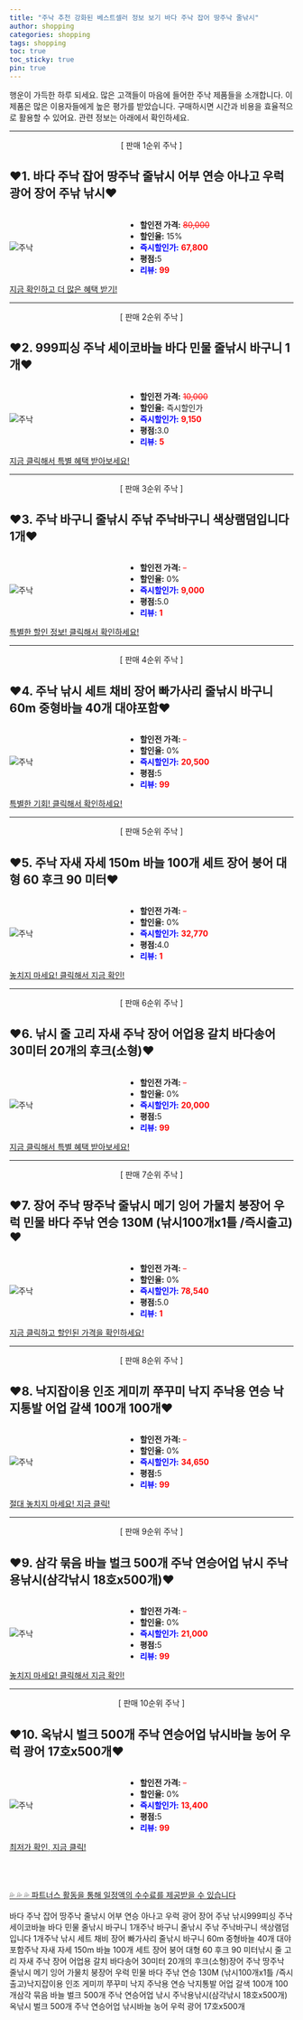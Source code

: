 ```yaml
---
title: "주낙 추천 강화된 베스트셀러 정보 보기 바다 주낙 잡어 땅주낙 줄낚시"
author: shopping
categories: shopping
tags: shopping
toc: true
toc_sticky: true
pin: true
---
```

행운이 가득한 하루 되세요. 많은 고객들이 마음에 들어한 주낙 제품들을 소개합니다. 이 제품은 많은 이용자들에게 높은 평가를 받았습니다. 구매하시면 시간과 비용을 효율적으로 활용할 수 있어요. 관련 정보는 아래에서 확인하세요.

---
<p class="toplist" style="margin: 0 auto; display: block; width: fit-content;">[ 판매 1순위 주낙 ]</p>

<h2><strong>❤️1. 바다 주낙 잡어 땅주낙 줄낚시 어부 연승 아나고 우럭 광어 장어 주낚 낚시❤️</strong></h2>

<div style="display: flex; align-items: center;">
    <div style="flex: 0.4;">
        <img src="https://thumbnail7.coupangcdn.com/thumbnails/remote/230x230ex/image/vendor_inventory/8185/e36e15dca8de93e359a5919a75c7a69f1c346f4759f99bfc7989c64ab374.jpeg" alt="주낙" style="max-width: 100%;">
    </div>
    <div style="flex: 0.6; margin-left: 10px;">
        <ul>
            <li><strong>할인전 가격:</strong> <del style="color: red;">80,000</del></li>
            <li><strong>할인율:</strong> 15%</li>
            <li><span style='color:blue'><strong>즉시할인가:</strong></span> <span style='color:red'><strong>67,800</strong></span></li>
            <li><strong>평점:</strong>5</li>
            <li><span style='color:blue'><strong>리뷰:</strong></span> <span style='color:red'><strong>99</strong></span></li>
        </ul>
    </div>
</div>
<div class="center">
    <a href="https://selin100587001.github.io?lptag=AF9450613&subid=githubio&pageKey=7915716705&traceid=V0-153&itemId=21731786484&vendorItemId=88780948880" class="myButton">
        지금 확인하고 더 많은 혜택 받기!
    </a>
</div>


---
<p class="toplist" style="margin: 0 auto; display: block; width: fit-content;">[ 판매 2순위 주낙 ]</p>

<h2><strong>❤️2. 999피싱 주낙 세이코바늘 바다 민물 줄낚시 바구니 1개❤️</strong></h2>

<div style="display: flex; align-items: center;">
    <div style="flex: 0.4;">
        <img src="https://thumbnail6.coupangcdn.com/thumbnails/remote/230x230ex/image/vendor_inventory/ce8c/722d148ae682d3f7fa2e3ecbc0fb63621a34cf399ee0a22a87b97cb05504.jpg" alt="주낙" style="max-width: 100%;">
    </div>
    <div style="flex: 0.6; margin-left: 10px;">
        <ul>
            <li><strong>할인전 가격:</strong> <del style="color: red;">10,000</del></li>
            <li><strong>할인율:</strong> 즉시할인가</li>
            <li><span style='color:blue'><strong>즉시할인가:</strong></span> <span style='color:red'><strong>9,150</strong></span></li>
            <li><strong>평점:</strong>3.0</li>
            <li><span style='color:blue'><strong>리뷰:</strong></span> <span style='color:red'><strong>5</strong></span></li>
        </ul>
    </div>
</div>
<div class="center">
    <a href="https://selin100587001.github.io?lptag=AF9450613&subid=githubio&pageKey=7074701316&traceid=V0-153&itemId=17580623974&vendorItemId=84747229679" class="myButton">
        지금 클릭해서 특별 혜택 받아보세요!
    </a>
</div>


---
<p class="toplist" style="margin: 0 auto; display: block; width: fit-content;">[ 판매 3순위 주낙 ]</p>

<h2><strong>❤️3. 주낙 바구니 줄낚시 주낚 주낙바구니 색상램덤입니다 1개❤️</strong></h2>

<div style="display: flex; align-items: center;">
    <div style="flex: 0.4;">
        <img src="https://thumbnail10.coupangcdn.com/thumbnails/remote/230x230ex/image/vendor_inventory/d82f/8e5385b7568a8e59853c3f143d673a3125049ddf327f3609127bcd7700ae.jpg" alt="주낙" style="max-width: 100%;">
    </div>
    <div style="flex: 0.6; margin-left: 10px;">
        <ul>
            <li><strong>할인전 가격:</strong> <del style="color: red;">-</del></li>
            <li><strong>할인율:</strong> 0%</li>
            <li><span style='color:blue'><strong>즉시할인가:</strong></span> <span style='color:red'><strong>9,000</strong></span></li>
            <li><strong>평점:</strong>5.0</li>
            <li><span style='color:blue'><strong>리뷰:</strong></span> <span style='color:red'><strong>1</strong></span></li>
        </ul>
    </div>
</div>
<div class="center">
    <a href="https://selin100587001.github.io?lptag=AF9450613&subid=githubio&pageKey=7440886819&traceid=V0-153&itemId=19348494831&vendorItemId=86461822883" class="myButton">
        특별한 할인 정보! 클릭해서 확인하세요!
    </a>
</div>


---
<p class="toplist" style="margin: 0 auto; display: block; width: fit-content;">[ 판매 4순위 주낙 ]</p>

<h2><strong>❤️4. 주낙 낚시 세트 채비 장어 빠가사리 줄낚시 바구니 60m 중형바늘 40개 대야포함❤️</strong></h2>

<div style="display: flex; align-items: center;">
    <div style="flex: 0.4;">
        <img src="https://thumbnail8.coupangcdn.com/thumbnails/remote/230x230ex/image/vendor_inventory/6d43/d68f3e796f9d8144d7c48c8d16a1a1237ffff0252d836f2216d285d6b825.jpg" alt="주낙" style="max-width: 100%;">
    </div>
    <div style="flex: 0.6; margin-left: 10px;">
        <ul>
            <li><strong>할인전 가격:</strong> <del style="color: red;">-</del></li>
            <li><strong>할인율:</strong> 0%</li>
            <li><span style='color:blue'><strong>즉시할인가:</strong></span> <span style='color:red'><strong>20,500</strong></span></li>
            <li><strong>평점:</strong>5</li>
            <li><span style='color:blue'><strong>리뷰:</strong></span> <span style='color:red'><strong>99</strong></span></li>
        </ul>
    </div>
</div>
<div class="center">
    <a href="https://selin100587001.github.io?lptag=AF9450613&subid=githubio&pageKey=8216713541&traceid=V0-153&itemId=23602457855&vendorItemId=90664721177" class="myButton">
        특별한 기회! 클릭해서 확인하세요!
    </a>
</div>


---
<p class="toplist" style="margin: 0 auto; display: block; width: fit-content;">[ 판매 5순위 주낙 ]</p>

<h2><strong>❤️5. 주낙 자새 자세 150m 바늘 100개 세트 장어 붕어 대형 60 후크 90 미터❤️</strong></h2>

<div style="display: flex; align-items: center;">
    <div style="flex: 0.4;">
        <img src="https://thumbnail8.coupangcdn.com/thumbnails/remote/230x230ex/image/vendor_inventory/2b4d/a1583812299d7bfd7203c28764b2e4088787f1c70c436b43867d12918aa7.jpeg" alt="주낙" style="max-width: 100%;">
    </div>
    <div style="flex: 0.6; margin-left: 10px;">
        <ul>
            <li><strong>할인전 가격:</strong> <del style="color: red;">-</del></li>
            <li><strong>할인율:</strong> 0%</li>
            <li><span style='color:blue'><strong>즉시할인가:</strong></span> <span style='color:red'><strong>32,770</strong></span></li>
            <li><strong>평점:</strong>4.0</li>
            <li><span style='color:blue'><strong>리뷰:</strong></span> <span style='color:red'><strong>1</strong></span></li>
        </ul>
    </div>
</div>
<div class="center">
    <a href="https://selin100587001.github.io?lptag=AF9450613&subid=githubio&pageKey=6608419870&traceid=V0-153&itemId=14973949854&vendorItemId=89912286994" class="myButton">
        놓치지 마세요! 클릭해서 지금 확인!
    </a>
</div>


---
<p class="toplist" style="margin: 0 auto; display: block; width: fit-content;">[ 판매 6순위 주낙 ]</p>

<h2><strong>❤️6. 낚시 줄 고리 자새 주낙 장어 어업용 갈치 바다송어 30미터 20개의 후크(소형)❤️</strong></h2>

<div style="display: flex; align-items: center;">
    <div style="flex: 0.4;">
        <img src="https://thumbnail9.coupangcdn.com/thumbnails/remote/230x230ex/image/vendor_inventory/7832/8cad4a709469f7d62eb2ba9a49967f36c9241cce6a15965a6fd7a5152065.jpg" alt="주낙" style="max-width: 100%;">
    </div>
    <div style="flex: 0.6; margin-left: 10px;">
        <ul>
            <li><strong>할인전 가격:</strong> <del style="color: red;">-</del></li>
            <li><strong>할인율:</strong> 0%</li>
            <li><span style='color:blue'><strong>즉시할인가:</strong></span> <span style='color:red'><strong>20,000</strong></span></li>
            <li><strong>평점:</strong>5</li>
            <li><span style='color:blue'><strong>리뷰:</strong></span> <span style='color:red'><strong>99</strong></span></li>
        </ul>
    </div>
</div>
<div class="center">
    <a href="https://selin100587001.github.io?lptag=AF9450613&subid=githubio&pageKey=7682364119&traceid=V0-153&itemId=20522656254&vendorItemId=87599960179" class="myButton">
        지금 클릭해서 특별 혜택 받아보세요!
    </a>
</div>


---
<p class="toplist" style="margin: 0 auto; display: block; width: fit-content;">[ 판매 7순위 주낙 ]</p>

<h2><strong>❤️7. 장어 주낙 땅주낙 줄낚시 메기 잉어 가물치 붕장어 우럭 민물 바다 주낚 연승 130M (낚시100개x1틀 /즉시출고)❤️</strong></h2>

<div style="display: flex; align-items: center;">
    <div style="flex: 0.4;">
        <img src="https://thumbnail7.coupangcdn.com/thumbnails/remote/230x230ex/image/vendor_inventory/8206/b5c71f77cceecd538f1286597c64f5ed2f2250a59ad5de5944465c99a908.jpeg" alt="주낙" style="max-width: 100%;">
    </div>
    <div style="flex: 0.6; margin-left: 10px;">
        <ul>
            <li><strong>할인전 가격:</strong> <del style="color: red;">-</del></li>
            <li><strong>할인율:</strong> 0%</li>
            <li><span style='color:blue'><strong>즉시할인가:</strong></span> <span style='color:red'><strong>78,540</strong></span></li>
            <li><strong>평점:</strong>5.0</li>
            <li><span style='color:blue'><strong>리뷰:</strong></span> <span style='color:red'><strong>1</strong></span></li>
        </ul>
    </div>
</div>
<div class="center">
    <a href="https://selin100587001.github.io?lptag=AF9450613&subid=githubio&pageKey=7915714874&traceid=V0-153&itemId=21731776022&vendorItemId=88780938497" class="myButton">
        지금 클릭하고 할인된 가격을 확인하세요!
    </a>
</div>


---
<p class="toplist" style="margin: 0 auto; display: block; width: fit-content;">[ 판매 8순위 주낙 ]</p>

<h2><strong>❤️8. 낙지잡이용 인조 게미끼 쭈꾸미 낙지 주낙용 연승 낙지통발 어업 갈색 100개 100개❤️</strong></h2>

<div style="display: flex; align-items: center;">
    <div style="flex: 0.4;">
        <img src="https://thumbnail7.coupangcdn.com/thumbnails/remote/230x230ex/image/vendor_inventory/287f/7a31dcfc665584e0026d3107bb3b3e331938fd1e77633a2195c260c3d340.jpeg" alt="주낙" style="max-width: 100%;">
    </div>
    <div style="flex: 0.6; margin-left: 10px;">
        <ul>
            <li><strong>할인전 가격:</strong> <del style="color: red;">-</del></li>
            <li><strong>할인율:</strong> 0%</li>
            <li><span style='color:blue'><strong>즉시할인가:</strong></span> <span style='color:red'><strong>34,650</strong></span></li>
            <li><strong>평점:</strong>5</li>
            <li><span style='color:blue'><strong>리뷰:</strong></span> <span style='color:red'><strong>99</strong></span></li>
        </ul>
    </div>
</div>
<div class="center">
    <a href="https://selin100587001.github.io?lptag=AF9450613&subid=githubio&pageKey=7915520726&traceid=V0-153&itemId=21730550812&vendorItemId=88779725720" class="myButton">
        절대 놓치지 마세요! 지금 클릭!
    </a>
</div>


---
<p class="toplist" style="margin: 0 auto; display: block; width: fit-content;">[ 판매 9순위 주낙 ]</p>

<h2><strong>❤️9. 삼각 묶음 바늘 벌크 500개 주낙 연승어업 낚시 주낙용낚시(삼각낚시 18호x500개)❤️</strong></h2>

<div style="display: flex; align-items: center;">
    <div style="flex: 0.4;">
        <img src="https://thumbnail10.coupangcdn.com/thumbnails/remote/230x230ex/image/vendor_inventory/0e65/4c8290d2e404ccb8d69780e42606f290edce469f36a01e1e30d659d2e599.jpeg" alt="주낙" style="max-width: 100%;">
    </div>
    <div style="flex: 0.6; margin-left: 10px;">
        <ul>
            <li><strong>할인전 가격:</strong> <del style="color: red;">-</del></li>
            <li><strong>할인율:</strong> 0%</li>
            <li><span style='color:blue'><strong>즉시할인가:</strong></span> <span style='color:red'><strong>21,000</strong></span></li>
            <li><strong>평점:</strong>5</li>
            <li><span style='color:blue'><strong>리뷰:</strong></span> <span style='color:red'><strong>99</strong></span></li>
        </ul>
    </div>
</div>
<div class="center">
    <a href="https://selin100587001.github.io?lptag=AF9450613&subid=githubio&pageKey=7915714758&traceid=V0-153&itemId=21731775434&vendorItemId=88780937779" class="myButton">
        놓치지 마세요! 클릭해서 지금 확인!
    </a>
</div>


---
<p class="toplist" style="margin: 0 auto; display: block; width: fit-content;">[ 판매 10순위 주낙 ]</p>

<h2><strong>❤️10. 옥낚시 벌크 500개 주낙 연승어업 낚시바늘 농어 우럭 광어 17호x500개❤️</strong></h2>

<div style="display: flex; align-items: center;">
    <div style="flex: 0.4;">
        <img src="https://thumbnail9.coupangcdn.com/thumbnails/remote/230x230ex/image/vendor_inventory/2ee0/f988cb8ac39732bcd1b4c0b8f73414bbddfcf978c9a0069e508da8c4ac53.jpeg" alt="주낙" style="max-width: 100%;">
    </div>
    <div style="flex: 0.6; margin-left: 10px;">
        <ul>
            <li><strong>할인전 가격:</strong> <del style="color: red;">-</del></li>
            <li><strong>할인율:</strong> 0%</li>
            <li><span style='color:blue'><strong>즉시할인가:</strong></span> <span style='color:red'><strong>13,400</strong></span></li>
            <li><strong>평점:</strong>5</li>
            <li><span style='color:blue'><strong>리뷰:</strong></span> <span style='color:red'><strong>99</strong></span></li>
        </ul>
    </div>
</div>
<div class="center">
    <a href="https://selin100587001.github.io?lptag=AF9450613&subid=githubio&pageKey=7915515809&traceid=V0-153&itemId=21730519624&vendorItemId=89340172061" class="myButton">
        최저가 확인, 지금 클릭!
    </a>
</div>

<br><br><br>[💦 💦 💦 파트너스 활동을 통해 일정액의 수수료를 제공받을 수 있습니다](https://link.coupang.com/a/bcpT2c)<br><br>바다 주낙 잡어 땅주낙 줄낚시 어부 연승 아나고 우럭 광어 장어 주낚 낚시999피싱 주낙 세이코바늘 바다 민물 줄낚시 바구니 1개주낙 바구니 줄낚시 주낚 주낙바구니 색상램덤입니다 1개주낙 낚시 세트 채비 장어 빠가사리 줄낚시 바구니 60m 중형바늘 40개 대야포함주낙 자새 자세 150m 바늘 100개 세트 장어 붕어 대형 60 후크 90 미터낚시 줄 고리 자새 주낙 장어 어업용 갈치 바다송어 30미터 20개의 후크(소형)장어 주낙 땅주낙 줄낚시 메기 잉어 가물치 붕장어 우럭 민물 바다 주낚 연승 130M (낚시100개x1틀 /즉시출고)낙지잡이용 인조 게미끼 쭈꾸미 낙지 주낙용 연승 낙지통발 어업 갈색 100개 100개삼각 묶음 바늘 벌크 500개 주낙 연승어업 낚시 주낙용낚시(삼각낚시 18호x500개)옥낚시 벌크 500개 주낙 연승어업 낚시바늘 농어 우럭 광어 17호x500개